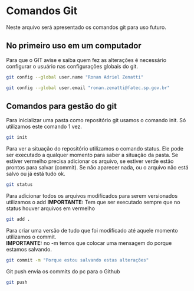 # Comandos Git
Neste arquivo será apresentado os comandos git para uso futuro.

## No primeiro uso em um computador
Para que o GIT avise e saiba quem fez as alterações é necessário
configurar o usuário nas configurações globais do git.
```bash
git config --global user.name "Ronan Adriel Zenatti"

git config --global user.email "ronan.zenatti@fatec.sp.gov.br"
```

## Comandos para gestão do git
Para inicializar uma pasta como repositório git usamos o comando init.
Só utilizamos este comando 1 vez.
```bash
git init
```
Para ver a situação do repositório utilizamos o comando status.
Ele pode ser executado a qualquer momento para saber a situação da pasta.
Se estiver vermelho precisa adicionar os arquivo, se estiver verde estão prontos 
para salvar (commit).
Se não aparecer nada, ou o arquivo não está salvo ou já está tudo ok.
```bash
git status
```

Para adicionar todos os arquivos modificados para serem versionados utilizamos o add
**IMPORTANTE:** Tem que ser executado sempre que no status houver arquivos em vermelho
```bash
git add .
```

Para criar uma versão de tudo que foi modificado até aquele momento utilizamos o commit. <br>
**IMPORTANTE:** no -m temos que colocar uma mensagem do porque estamos salvando.
```bash
git commit -m "Porque estou salvando estas alterações"
```

Git push envia os commits do pc para o Github
```bash
git push
```